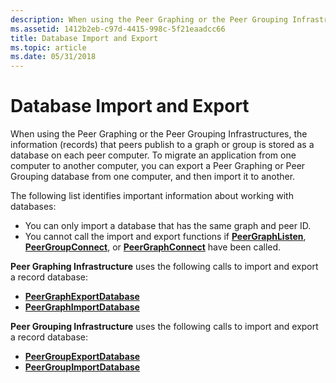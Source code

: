 ```yaml
---
description: When using the Peer Graphing or the Peer Grouping Infrastructures, the information (records) that peers publish to a graph or group is stored as a database on each peer computer.
ms.assetid: 1412b2eb-c97d-4415-998c-5f21eaadcc66
title: Database Import and Export
ms.topic: article
ms.date: 05/31/2018
---
```


# Database Import and Export

When using the Peer Graphing or the Peer Grouping Infrastructures, the information (records) that peers publish to a graph or group is stored as a database on each peer computer. To migrate an application from one computer to another computer, you can export a Peer Graphing or Peer Grouping database from one computer, and then import it to another.

The following list identifies important information about working with databases:

-   You can only import a database that has the same graph and peer ID.
-   You cannot call the import and export functions if [**PeerGraphListen**](/windows/desktop/api/P2P/nf-p2p-peergraphlisten), [**PeerGroupConnect**](/windows/desktop/api/P2P/nf-p2p-peergroupconnect), or [**PeerGraphConnect**](/windows/desktop/api/P2P/nf-p2p-peergraphconnect) have been called.

**Peer Graphing Infrastructure** uses the following calls to import and export a record database:

-   [**PeerGraphExportDatabase**](/windows/desktop/api/P2P/nf-p2p-peergraphexportdatabase)
-   [**PeerGraphImportDatabase**](/windows/desktop/api/P2P/nf-p2p-peergraphimportdatabase)

**Peer Grouping Infrastructure** uses the following calls to import and export a record database:

-   [**PeerGroupExportDatabase**](/windows/desktop/api/P2P/nf-p2p-peergroupexportdatabase)
-   [**PeerGroupImportDatabase**](/windows/desktop/api/P2P/nf-p2p-peergroupimportdatabase)

 

 



